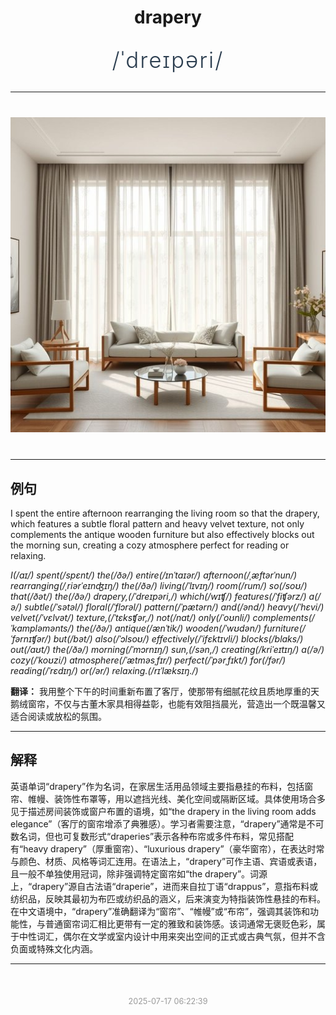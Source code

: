 <div align="center">

# drapery

<div style="margin: 30px 0;">
<h1 style="font-size: 2.5em; font-weight: 300; letter-spacing: 2px; margin: 0; color: #2c3e50;">
/ˈdreɪpəri/
</h1>
</div>

</div>

---

<div align="center" style="margin: 40px 0;">

![drapery](images/drapery.png)

</div>

---

## 例句

I spent the entire afternoon rearranging the living room so that the drapery, which features a subtle floral pattern and heavy velvet texture, not only complements the antique wooden furniture but also effectively blocks out the morning sun, creating a cozy atmosphere perfect for reading or relaxing.

*I(/aɪ/) spent(/spɛnt/) the(/ðə/) entire(/ɪnˈtaɪər/) afternoon(/ˌæftərˈnun/) rearranging(/ˌriərˈeɪnʤɪŋ/) the(/ðə/) living(/ˈlɪvɪŋ/) room(/rum/) so(/soʊ/) that(/ðət/) the(/ðə/) drapery,(/ˈdreɪpəri,/) which(/wɪʧ/) features(/ˈfiʧərz/) a(/ə/) subtle(/ˈsətəl/) floral(/ˈflɔrəl/) pattern(/ˈpætərn/) and(/ənd/) heavy(/ˈhɛvi/) velvet(/ˈvɛlvət/) texture,(/ˈtɛksʧər,/) not(/nɑt/) only(/ˈoʊnli/) complements(/ˈkɑmpləmənts/) the(/ðə/) antique(/ænˈtik/) wooden(/ˈwʊdən/) furniture(/ˈfərnɪʧər/) but(/bət/) also(/ˈɔlsoʊ/) effectively(/ˈifɛktɪvli/) blocks(/blɑks/) out(/aʊt/) the(/ðə/) morning(/ˈmɔrnɪŋ/) sun,(/sən,/) creating(/kriˈeɪtɪŋ/) a(/ə/) cozy(/ˈkoʊzi/) atmosphere(/ˈætməsˌfɪr/) perfect(/ˈpərˌfɪkt/) for(/fər/) reading(/ˈrɛdɪŋ/) or(/ər/) relaxing.(/rɪˈlæksɪŋ./)*

**翻译：** 我用整个下午的时间重新布置了客厅，使那带有细腻花纹且质地厚重的天鹅绒窗帘，不仅与古董木家具相得益彰，也能有效阻挡晨光，营造出一个既温馨又适合阅读或放松的氛围。

---

## 解释

英语单词“drapery”作为名词，在家居生活用品领域主要指悬挂的布料，包括窗帘、帷幔、装饰性布罩等，用以遮挡光线、美化空间或隔断区域。具体使用场合多见于描述房间装饰或窗户布置的语境，如“the drapery in the living room adds elegance”（客厅的窗帘增添了典雅感）。学习者需要注意，“drapery”通常是不可数名词，但也可复数形式“draperies”表示各种布帘或多件布料，常见搭配有“heavy drapery”（厚重窗帘）、“luxurious drapery”（豪华窗帘），在表达时常与颜色、材质、风格等词汇连用。在语法上，“drapery”可作主语、宾语或表语，且一般不单独使用冠词，除非强调特定窗帘如“the drapery”。词源上，“drapery”源自古法语“draperie”，进而来自拉丁语“drappus”，意指布料或纺织品，反映其最初为布匹或纺织品的涵义，后来演变为特指装饰性悬挂的布料。在中文语境中，“drapery”准确翻译为“窗帘”、“帷幔”或“布帘”，强调其装饰和功能性，与普通窗帘词汇相比更带有一定的雅致和装饰感。该词通常无褒贬色彩，属于中性词汇，偶尔在文学或室内设计中用来突出空间的正式或古典气氛，但并不含负面或特殊文化内涵。


---

<div align="center" style="margin-top: 50px;">
<small style="color: #999; font-size: 0.9em;">2025-07-17 06:22:39</small>
</div>
